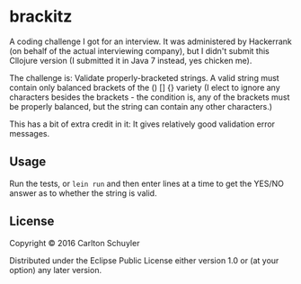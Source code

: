 # brackitz

A coding challenge I got for an interview.  It was administered by
Hackerrank (on behalf of the actual interviewing company), but I
didn't submit this Cllojure version (I submitted it in Java 7 instead, 
yes chicken me).

The challenge is: Validate properly-bracketed strings.  A valid string 
must contain only balanced brackets of the () [] {} variety (I elect to 
ignore any characters besides the brackets - the condition is, any of 
the brackets must be properly balanced, but the string can contain any 
other characters.)

This has a bit of extra credit in it: It gives relatively good
validation error messages.

## Usage

Run the tests, or `lein run` and then enter lines at a time to get the
YES/NO answer as to whether the string is valid. 

## License

Copyright © 2016 Carlton Schuyler

Distributed under the Eclipse Public License either version 1.0 or (at
your option) any later version. 
